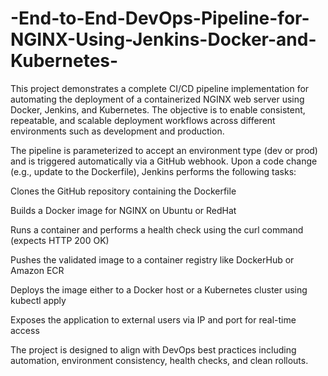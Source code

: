 # -End-to-End-DevOps-Pipeline-for-NGINX-Using-Jenkins-Docker-and-Kubernetes-
This project demonstrates a complete CI/CD pipeline implementation for automating the deployment of a containerized NGINX web server using Docker, Jenkins, and Kubernetes. The objective is to enable consistent, repeatable, and scalable deployment workflows across different environments such as development and production.

The pipeline is parameterized to accept an environment type (dev or prod) and is triggered automatically via a GitHub webhook. Upon a code change (e.g., update to the Dockerfile), Jenkins performs the following tasks:

Clones the GitHub repository containing the Dockerfile

Builds a Docker image for NGINX on Ubuntu or RedHat

Runs a container and performs a health check using the curl command (expects HTTP 200 OK)

Pushes the validated image to a container registry like DockerHub or Amazon ECR

Deploys the image either to a Docker host or a Kubernetes cluster using kubectl apply

Exposes the application to external users via IP and port for real-time access

The project is designed to align with DevOps best practices including automation, environment consistency, health checks, and clean rollouts.
